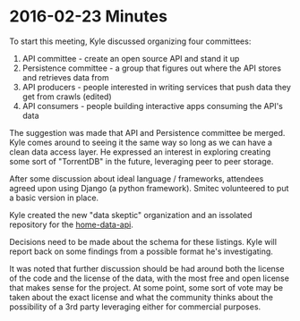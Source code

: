# 2016-02-23 Minutes

To start this meeting, Kyle discussed organizing four committees:

1. API committee - create an open source API and stand it up
2. Persistence committee - a group that figures out where the API stores and retrieves data from
3. API producers - people interested in writing services that push data they get from crawls (edited)
4. API consumers - people building interactive apps consuming the API's data

The suggestion was made that API and Persistence committee be merged.  Kyle comes around to seeing it
the same way so long as we can have a clean data access layer.  He expressed an interest in exploring
creating some sort of "TorrentDB" in the future, leveraging peer to peer storage.

After some discussion about ideal language / frameworks, attendees agreed upon using Django (a python framework).  Smitec volunteered to put a basic version in place.

Kyle created the new "data skeptic" organization and an issolated repository for the [home-data-api](https://github.com/data-skeptic/home-data-api).

Decisions need to be made about the schema for these listings.  Kyle will report back on some findings from a possible format he's investigating.

It was noted that further discussion should be had around both the license of the code and the license of the data, with the most free and open license that makes sense for the project.  At some point, some sort of vote may be taken about the exact license and what the community thinks about the possibility of a 3rd party leveraging either for commercial purposes.


